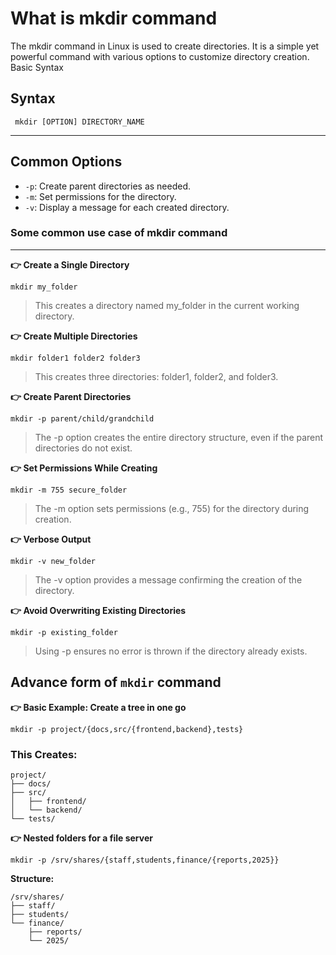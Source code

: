 # What is mkdir command

The mkdir command in Linux is used to create directories. It is a simple yet powerful command with various options to customize directory creation.
Basic Syntax

## Syntax
```
 mkdir [OPTION] DIRECTORY_NAME
```

---
## Common Options

- `-p`: Create parent directories as needed.
- `-m`: Set permissions for the directory.
- `-v`: Display a message for each created directory.

### Some common use case of mkdir command

---

**👉  Create a Single Directory**
```
mkdir my_folder
```

> This creates a directory named my_folder in the current working directory.


**👉  Create Multiple Directories**
```
mkdir folder1 folder2 folder3
```

> This creates three directories: folder1, folder2, and folder3.

**👉  Create Parent Directories**
```
mkdir -p parent/child/grandchild
```

>The -p option creates the entire directory structure, even if the parent directories do not exist.

**👉  Set Permissions While Creating**
```
mkdir -m 755 secure_folder
```

> The -m option sets permissions (e.g., 755) for the directory during creation.

**👉  Verbose Output**
```
mkdir -v new_folder
```

>The -v option provides a message confirming the creation of the directory.


**👉  Avoid Overwriting Existing Directories**
```
mkdir -p existing_folder
```

> Using -p ensures no error is thrown if the directory already exists.

## Advance form of `mkdir` command

**👉 Basic Example: Create a tree in one go**
```
mkdir -p project/{docs,src/{frontend,backend},tests}
```

### This Creates:
```
project/
├── docs/
├── src/
│   ├── frontend/
│   └── backend/
└── tests/
```

**👉 Nested folders for a file server**
```
mkdir -p /srv/shares/{staff,students,finance/{reports,2025}}
```
**Structure:**
```
/srv/shares/
├── staff/
├── students/
└── finance/
    ├── reports/
    └── 2025/
```
